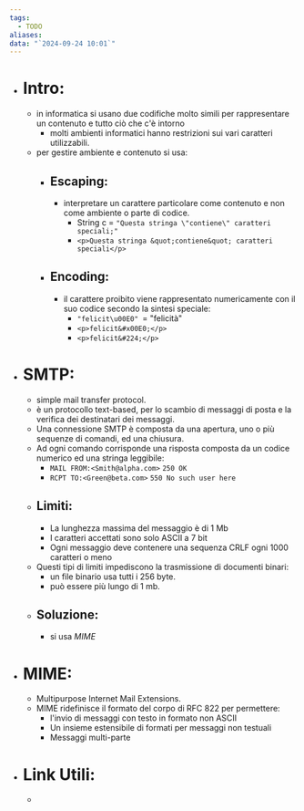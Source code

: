 ```yaml
---
tags:
  - TODO
aliases: 
data: "`2024-09-24 10:01`"
---
```

- # Intro:
	- in informatica si usano due codifiche molto simili per rappresentare un contenuto e tutto ciò che c'è intorno
		- molti ambienti informatici hanno restrizioni sui vari caratteri utilizzabili.
	- per gestire ambiente e contenuto si usa:
		- ## Escaping:
			- interpretare un carattere particolare come contenuto e non come ambiente o parte di codice.
				- String c = `"Questa stringa \"contiene\" caratteri speciali;"`
				- `<p>Questa stringa &quot;contiene&quot; caratteri speciali</p>`
		- ## Encoding:
			- il carattere proibito viene rappresentato numericamente con il suo codice secondo la sintesi speciale:
				- `"felicit\u00E0" `= "felicità"
				- `<p>felicit&#x00E0;</p>`
				- `<p>felicit&#224;</p>`
- # SMTP:
	- simple mail transfer protocol.
	- è un protocollo text-based, per lo scambio di messaggi di posta e la verifica dei destinatari dei messaggi.
	- Una connessione SMTP è composta da una apertura, uno o più sequenze di comandi, ed una chiusura. 
	- Ad ogni comando corrisponde una risposta composta da un codice numerico ed una stringa leggibile:
		- `MAIL FROM:<Smith@alpha.com>`
		  `250 OK`
		- `RCPT TO:<Green@beta.com>`
		  `550 No such user here`
	- ## Limiti:
		- La lunghezza massima del messaggio è di 1 Mb
		- I caratteri accettati sono solo ASCII a 7 bit
		- Ogni messaggio deve contenere una sequenza CRLF ogni 1000 caratteri o meno
	- Questi tipi di limiti impediscono la trasmissione di documenti binari:
		- un file binario usa tutti i 256 byte.
		- può essere più lungo di 1 mb.
	- ## Soluzione:
	    - si usa _MIME_
- # MIME:
	- Multipurpose Internet Mail Extensions.
	- MIME ridefinisce il formato del corpo di RFC 822 per permettere:
		- l'invio di messaggi con testo in formato non ASCII
		- Un insieme estensibile di formati per messaggi non testuali
		- Messaggi multi-parte
- # Link Utili:
	- 